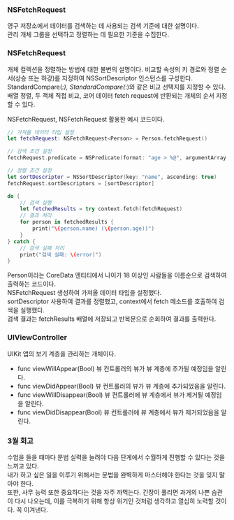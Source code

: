 ### NSFetchRequest
영구 저장소에서 데이터를 검색하는 데 사용되는 검색 기준에 대한 설명이다.<br>
관리 개체 그룹을 선택하고 정렬하는 데 필요한 기준을 수집한다.<br>

### NSFetchRequest
개체 컬렉션을 정렬하는 방법에 대한 불변의 설명이다.
비교할 속성의 키 경로와 정렬 순서(상승 또는 하강)를 지정하여 NSSortDescriptor 인스턴스를 구성한다.<br>
StandardCompare(_:), StandardCompare(_:)와 같은 비교 선택지를 지정할 수 있다.<br>
배열 정렬, 두 객체 직접 비교, 코어 데이터 fetch request에 반환되는 개체의 순서 지정할 수 있다.<br>

NSFetchRequest, NSFetchRequest 활용한 예시 코드이다.
```swift
// 가져올 데이터 타입 설정
let fetchRequest: NSFetchRequest<Person> = Person.fetchRequest()

// 검색 조건 설정
fetchRequest.predicate = NSPredicate(format: "age > %@", argumentArray: [18])

// 정렬 조건 설정
let sortDescriptor = NSSortDescriptor(key: "name", ascending: true)
fetchRequest.sortDescriptors = [sortDescriptor]

do {
    // 검색 실행
    let fetchedResults = try context.fetch(fetchRequest)
    // 결과 처리
    for person in fetchedResults {
        print("\(person.name) (\(person.age))")
    }
} catch {
    // 검색 실패 처리
    print("검색 실패: \(error)")
}
```
Person이라는 CoreData 엔티티에서 나이가 18 이상인 사람들을 이름순으로 검색하여 출력하는 코드이다.<br>
NSFetchRequest<Person> 생성하여 가져올 데이터 타입을 설정했다.<br>
sortDescriptor 사용하여 결과를 정렬했고, context에서 fetch 메소드를 호출하여 검색을 실행했다.<br>
검색 결과는 fetchResults 배열에 저장되고 반복문으로 순회하여 결과를 출력한다.<br>

### UIViewController
UIKit 앱의 보기 계층을 관리하는 개체이다.<br>

- func viewWillAppear(Bool)
뷰 컨트롤러의 뷰가 뷰 계층에 추가될 예정임을 알린다.
- func viewDidAppear(Bool)
뷰 컨트롤러의 뷰가 뷰 계층에 추가되었음을 알린다.
- func viewWillDisappear(Bool)
뷰 컨트롤러에 뷰 계층에서 뷰가 제거될 예정임을 알린다.
- func viewDidDisappear(Bool)
뷰 컨트롤러에 뷰 계층에서 뷰가 제거되었음을 알린다.

### 3월 회고
수업을 들을 때마다 문법 실력을 늘려야 다음 단계에서 수월하게 진행할 수 있다는 것을 느끼고 있다.<br>
내가 하고 싶은 일을 이루기 위해서는 문법을 완벽하게 마스터해야 한다는 것을 잊지 말아야 한다.<br>
또한, 사무 능력 또한 중요하다는 것을 자주 까먹는다. 긴장이 풀리면 과거의 나쁜 습관이 다시 나오는데, 이를 극복하기 위해 항상 위기인 것처럼 생각하고 열심히 노력할 것이다. 꼭 이겨낸다.<br>
